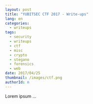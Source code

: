 ```yaml
---
layout: post
title: "YUBITSEC CTF 2017 - Write-ups"
lang: en
categories:
  - writeups
tags:
  - security
  - writeups
  - ctf
  - misc
  - crypto
  - stegano
  - forensics
  - web
date: 2017/04/25
thumbnail: /images/ctf.png
authorId: n
---
```

Lorem ipsum ...

